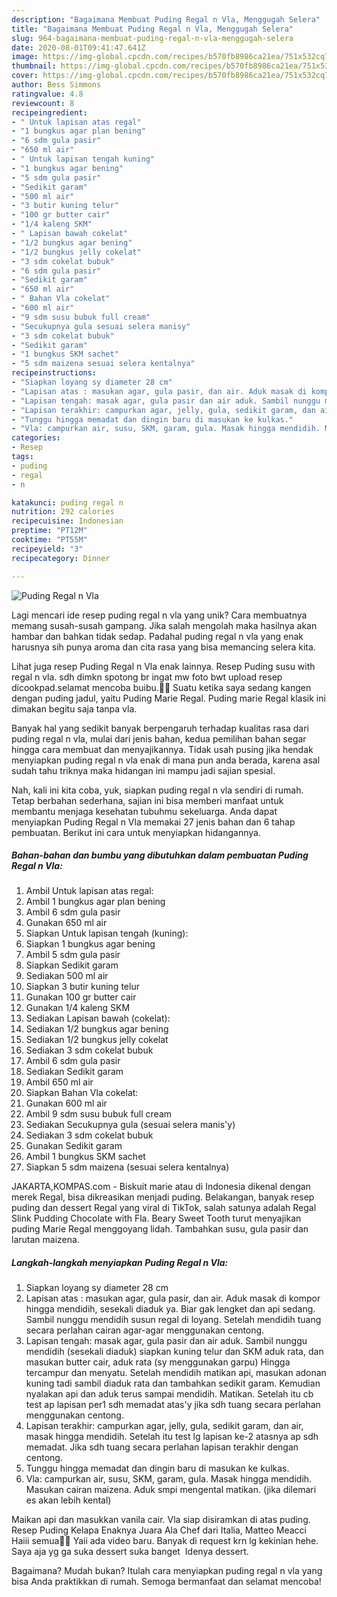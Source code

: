 ```yaml
---
description: "Bagaimana Membuat Puding Regal n Vla, Menggugah Selera"
title: "Bagaimana Membuat Puding Regal n Vla, Menggugah Selera"
slug: 964-bagaimana-membuat-puding-regal-n-vla-menggugah-selera
date: 2020-08-01T09:41:47.641Z
image: https://img-global.cpcdn.com/recipes/b570fb8986ca21ea/751x532cq70/puding-regal-n-vla-foto-resep-utama.jpg
thumbnail: https://img-global.cpcdn.com/recipes/b570fb8986ca21ea/751x532cq70/puding-regal-n-vla-foto-resep-utama.jpg
cover: https://img-global.cpcdn.com/recipes/b570fb8986ca21ea/751x532cq70/puding-regal-n-vla-foto-resep-utama.jpg
author: Bess Simmons
ratingvalue: 4.8
reviewcount: 8
recipeingredient:
- " Untuk lapisan atas regal"
- "1 bungkus agar plan bening"
- "6 sdm gula pasir"
- "650 ml air"
- " Untuk lapisan tengah kuning"
- "1 bungkus agar bening"
- "5 sdm gula pasir"
- "Sedikit garam"
- "500 ml air"
- "3 butir kuning telur"
- "100 gr butter cair"
- "1/4 kaleng SKM"
- " Lapisan bawah cokelat"
- "1/2 bungkus agar bening"
- "1/2 bungkus jelly cokelat"
- "3 sdm cokelat bubuk"
- "6 sdm gula pasir"
- "Sedikit garam"
- "650 ml air"
- " Bahan Vla cokelat"
- "600 ml air"
- "9 sdm susu bubuk full cream"
- "Secukupnya gula sesuai selera manisy"
- "3 sdm cokelat bubuk"
- "Sedikit garam"
- "1 bungkus SKM sachet"
- "5 sdm maizena sesuai selera kentalnya"
recipeinstructions:
- "Siapkan loyang sy diameter 28 cm"
- "Lapisan atas : masukan agar, gula pasir, dan air. Aduk masak di kompor hingga mendidih, sesekali diaduk ya. Biar gak lengket dan api sedang. Sambil nunggu mendidih susun regal di loyang. Setelah mendidih tuang secara perlahan cairan agar-agar menggunakan centong."
- "Lapisan tengah: masak agar, gula pasir dan air aduk. Sambil nunggu mendidih (sesekali diaduk) siapkan kuning telur dan SKM aduk rata, dan masukan butter cair, aduk rata (sy menggunakan garpu) Hingga tercampur dan menyatu. Setelah mendidih matikan api, masukan adonan kuning tadi sambil diaduk rata dan tambahkan sedikit garam. Kemudian nyalakan api dan aduk terus sampai mendidih. Matikan. Setelah itu cb test ap lapisan per1 sdh memadat atas&#39;y jika sdh tuang secara perlahan menggunakan centong."
- "Lapisan terakhir: campurkan agar, jelly, gula, sedikit garam, dan air, masak hingga mendidih. Setelah itu test lg lapisan ke-2 atasnya ap sdh memadat. Jika sdh tuang secara perlahan lapisan terakhir dengan centong."
- "Tunggu hingga memadat dan dingin baru di masukan ke kulkas."
- "Vla: campurkan air, susu, SKM, garam, gula. Masak hingga mendidih. Masukan cairan maizena. Aduk smpi mengental matikan. (jika dilemari es akan lebih kental)"
categories:
- Resep
tags:
- puding
- regal
- n

katakunci: puding regal n 
nutrition: 292 calories
recipecuisine: Indonesian
preptime: "PT12M"
cooktime: "PT55M"
recipeyield: "3"
recipecategory: Dinner

---
```



![Puding Regal n Vla](https://img-global.cpcdn.com/recipes/b570fb8986ca21ea/751x532cq70/puding-regal-n-vla-foto-resep-utama.jpg)

Lagi mencari ide resep puding regal n vla yang unik? Cara membuatnya memang susah-susah gampang. Jika salah mengolah maka hasilnya akan hambar dan bahkan tidak sedap. Padahal puding regal n vla yang enak harusnya sih punya aroma dan cita rasa yang bisa memancing selera kita.

Lihat juga resep Puding Regal n Vla enak lainnya. Resep Puding susu with regal n vla. sdh dimkn spotong br ingat mw foto bwt upload resep dicookpad.selamat mencoba buibu.🙏😍 Suatu ketika saya sedang kangen dengan puding jadul, yaitu Puding Marie Regal. Puding marie Regal klasik ini dimakan begitu saja tanpa vla.

Banyak hal yang sedikit banyak berpengaruh terhadap kualitas rasa dari puding regal n vla, mulai dari jenis bahan, kedua pemilihan bahan segar hingga cara membuat dan menyajikannya. Tidak usah pusing jika hendak menyiapkan puding regal n vla enak di mana pun anda berada, karena asal sudah tahu triknya maka hidangan ini mampu jadi sajian spesial.


Nah, kali ini kita coba, yuk, siapkan puding regal n vla sendiri di rumah. Tetap berbahan sederhana, sajian ini bisa memberi manfaat untuk membantu menjaga kesehatan tubuhmu sekeluarga. Anda dapat menyiapkan Puding Regal n Vla memakai 27 jenis bahan dan 6 tahap pembuatan. Berikut ini cara untuk menyiapkan hidangannya.

<!--inarticleads1-->

##### Bahan-bahan dan bumbu yang dibutuhkan dalam pembuatan Puding Regal n Vla:

1. Ambil  Untuk lapisan atas regal:
1. Ambil 1 bungkus agar plan bening
1. Ambil 6 sdm gula pasir
1. Gunakan 650 ml air
1. Siapkan  Untuk lapisan tengah (kuning):
1. Siapkan 1 bungkus agar bening
1. Ambil 5 sdm gula pasir
1. Siapkan Sedikit garam
1. Sediakan 500 ml air
1. Siapkan 3 butir kuning telur
1. Gunakan 100 gr butter cair
1. Gunakan 1/4 kaleng SKM
1. Sediakan  Lapisan bawah (cokelat):
1. Sediakan 1/2 bungkus agar bening
1. Sediakan 1/2 bungkus jelly cokelat
1. Sediakan 3 sdm cokelat bubuk
1. Ambil 6 sdm gula pasir
1. Sediakan Sedikit garam
1. Ambil 650 ml air
1. Siapkan  Bahan Vla cokelat:
1. Gunakan 600 ml air
1. Ambil 9 sdm susu bubuk full cream
1. Sediakan Secukupnya gula (sesuai selera manis&#39;y)
1. Sediakan 3 sdm cokelat bubuk
1. Gunakan Sedikit garam
1. Ambil 1 bungkus SKM sachet
1. Siapkan 5 sdm maizena (sesuai selera kentalnya)


JAKARTA,KOMPAS.com - Biskuit marie atau di Indonesia dikenal dengan merek Regal, bisa dikreasikan menjadi puding. Belakangan, banyak resep puding dan dessert Regal yang viral di TikTok, salah satunya adalah Regal Slink Pudding Chocolate with Fla. Beary Sweet Tooth turut menyajikan puding Marie Regal menggoyang lidah. Tambahkan susu, gula pasir dan larutan maizena. 

<!--inarticleads2-->

##### Langkah-langkah menyiapkan Puding Regal n Vla:

1. Siapkan loyang sy diameter 28 cm
1. Lapisan atas : masukan agar, gula pasir, dan air. Aduk masak di kompor hingga mendidih, sesekali diaduk ya. Biar gak lengket dan api sedang. Sambil nunggu mendidih susun regal di loyang. Setelah mendidih tuang secara perlahan cairan agar-agar menggunakan centong.
1. Lapisan tengah: masak agar, gula pasir dan air aduk. Sambil nunggu mendidih (sesekali diaduk) siapkan kuning telur dan SKM aduk rata, dan masukan butter cair, aduk rata (sy menggunakan garpu) Hingga tercampur dan menyatu. Setelah mendidih matikan api, masukan adonan kuning tadi sambil diaduk rata dan tambahkan sedikit garam. Kemudian nyalakan api dan aduk terus sampai mendidih. Matikan. Setelah itu cb test ap lapisan per1 sdh memadat atas&#39;y jika sdh tuang secara perlahan menggunakan centong.
1. Lapisan terakhir: campurkan agar, jelly, gula, sedikit garam, dan air, masak hingga mendidih. Setelah itu test lg lapisan ke-2 atasnya ap sdh memadat. Jika sdh tuang secara perlahan lapisan terakhir dengan centong.
1. Tunggu hingga memadat dan dingin baru di masukan ke kulkas.
1. Vla: campurkan air, susu, SKM, garam, gula. Masak hingga mendidih. Masukan cairan maizena. Aduk smpi mengental matikan. (jika dilemari es akan lebih kental)


Maikan api dan masukkan vanila cair. Vla siap disiramkan di atas puding. Resep Puding Kelapa Enaknya Juara Ala Chef dari Italia, Matteo Meacci Haiii semua🖐🏻 Yaii ada video baru. Banyak di request krn lg kekinian hehe. Saya aja yg ga suka dessert suka banget ️ Idenya dessert. 

Bagaimana? Mudah bukan? Itulah cara menyiapkan puding regal n vla yang bisa Anda praktikkan di rumah. Semoga bermanfaat dan selamat mencoba!
